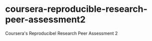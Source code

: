 coursera-reproducible-research-peer-assessment2
===============================================

Coursera's Reproducibel Research Peer Assessment 2
